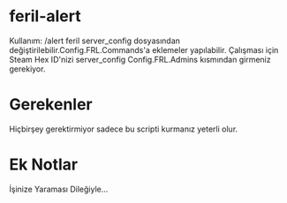# feril-alert
Kullanım:
/alert feril 
server_config dosyasından değiştirilebilir.Config.FRL.Commands'a eklemeler yapılabilir.
Çalışması için Steam Hex ID'nizi server_config Config.FRL.Admins kısmından girmeniz gerekiyor.
# Gerekenler
Hiçbirşey gerektirmiyor sadece bu scripti kurmanız yeterli olur.
# Ek Notlar
İşinize Yaraması Dileğiyle...
